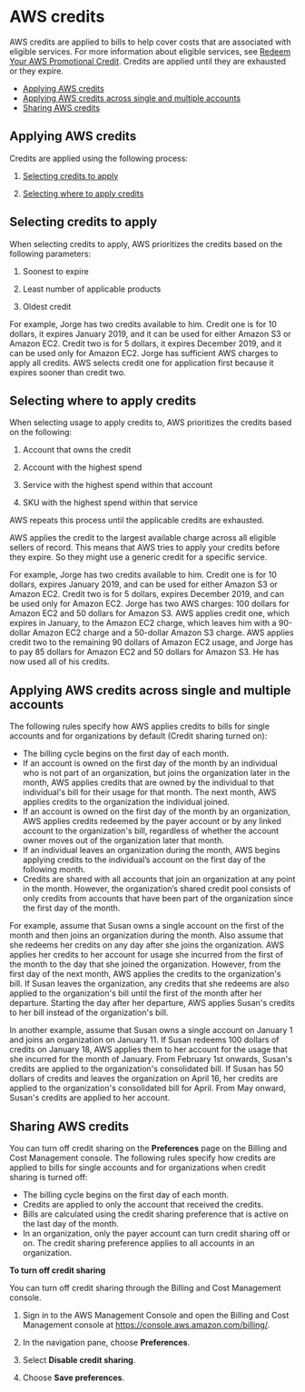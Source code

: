 # AWS credits<a name="useconsolidatedbilling-credits"></a>

AWS credits are applied to bills to help cover costs that are associated with eligible services\. For more information about eligible services, see [Redeem Your AWS Promotional Credit](https://aws.amazon.com/awscredits/)\. Credits are applied until they are exhausted or they expire\.
+ [Applying AWS credits](#apply-credits)
+ [Applying AWS credits across single and multiple accounts](#credits-for-orgs)
+ [Sharing AWS credits](#credit-sharing)

## Applying AWS credits<a name="apply-credits"></a>

Credits are applied using the following process:

1. [Selecting credits to apply](#selecting-credits-to-apply)

1. [Selecting where to apply credits](#selecting-usage-to-apply-credits-to)

## Selecting credits to apply<a name="selecting-credits-to-apply"></a>

When selecting credits to apply, AWS prioritizes the credits based on the following parameters:

1. Soonest to expire

1. Least number of applicable products

1. Oldest credit

For example, Jorge has two credits available to him\. Credit one is for 10 dollars, it expires January 2019, and it can be used for either Amazon S3 or Amazon EC2\. Credit two is for 5 dollars, it expires December 2019, and it can be used only for Amazon EC2\. Jorge has sufficient AWS charges to apply all credits\. AWS selects credit one for application first because it expires sooner than credit two\.

## Selecting where to apply credits<a name="selecting-usage-to-apply-credits-to"></a>

When selecting usage to apply credits to, AWS prioritizes the credits based on the following:

1. Account that owns the credit

1. Account with the highest spend

1. Service with the highest spend within that account

1. SKU with the highest spend within that service

AWS repeats this process until the applicable credits are exhausted\.

AWS applies the credit to the largest available charge across all eligible sellers of record\. This means that AWS tries to apply your credits before they expire\. So they might use a generic credit for a specific service\.

For example, Jorge has two credits available to him\. Credit one is for 10 dollars, expires January 2019, and can be used for either Amazon S3 or Amazon EC2\. Credit two is for 5 dollars, expires December 2019, and can be used only for Amazon EC2\. Jorge has two AWS charges: 100 dollars for Amazon EC2 and 50 dollars for Amazon S3\. AWS applies credit one, which expires in January, to the Amazon EC2 charge, which leaves him with a 90\-dollar Amazon EC2 charge and a 50\-dollar Amazon S3 charge\. AWS applies credit two to the remaining 90 dollars of Amazon EC2 usage, and Jorge has to pay 85 dollars for Amazon EC2 and 50 dollars for Amazon S3\. He has now used all of his credits\.

## Applying AWS credits across single and multiple accounts<a name="credits-for-orgs"></a>

The following rules specify how AWS applies credits to bills for single accounts and for organizations by default \(Credit sharing turned on\):
+ The billing cycle begins on the first day of each month\.
+ If an account is owned on the first day of the month by an individual who is not part of an organization, but joins the organization later in the month, AWS applies credits that are owned by the individual to that individual's bill for their usage for that month\. The next month, AWS applies credits to the organization the individual joined\.
+ If an account is owned on the first day of the month by an organization, AWS applies credits redeemed by the payer account or by any linked account to the organization's bill, regardless of whether the account owner moves out of the organization later that month\.
+ If an individual leaves an organization during the month, AWS begins applying credits to the individual’s account on the first day of the following month\.
+ Credits are shared with all accounts that join an organization at any point in the month\. However, the organization’s shared credit pool consists of only credits from accounts that have been part of the organization since the first day of the month\.

For example, assume that Susan owns a single account on the first of the month and then joins an organization during the month\. Also assume that she redeems her credits on any day after she joins the organization\. AWS applies her credits to her account for usage she incurred from the first of the month to the day that she joined the organization\. However, from the first day of the next month, AWS applies the credits to the organization's bill\. If Susan leaves the organization, any credits that she redeems are also applied to the organization's bill until the first of the month after her departure\. Starting the day after her departure, AWS applies Susan's credits to her bill instead of the organization's bill\.

In another example, assume that Susan owns a single account on January 1 and joins an organization on January 11\. If Susan redeems 100 dollars of credits on January 18, AWS applies them to her account for the usage that she incurred for the month of January\. From February 1st onwards, Susan's credits are applied to the organization's consolidated bill\. If Susan has 50 dollars of credits and leaves the organization on April 16, her credits are applied to the organization's consolidated bill for April\. From May onward, Susan's credits are applied to her account\.

## Sharing AWS credits<a name="credit-sharing"></a>

You can turn off credit sharing on the **Preferences** page on the Billing and Cost Management console\. The following rules specify how credits are applied to bills for single accounts and for organizations when credit sharing is turned off:
+ The billing cycle begins on the first day of each month\.
+ Credits are applied to only the account that received the credits\.
+ Bills are calculated using the credit sharing preference that is active on the last day of the month\.
+ In an organization, only the payer account can turn credit sharing off or on\. The credit sharing preference applies to all accounts in an organization\.<a name="turn-off-credit-sharing"></a>

**To turn off credit sharing**

You can turn off credit sharing through the Billing and Cost Management console\.

1. Sign in to the AWS Management Console and open the Billing and Cost Management console at [https://console\.aws\.amazon\.com/billing/](https://console.aws.amazon.com/billing/)\.

1. In the navigation pane, choose **Preferences**\.

1. Select **Disable credit sharing**\. 

1. Choose **Save preferences**\.